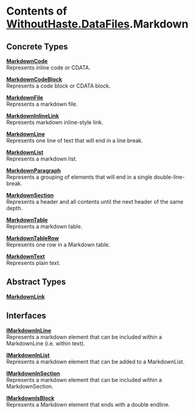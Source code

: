 # Contents of [WithoutHaste.DataFiles](TableOfContents.WithoutHaste.DataFiles.md).Markdown

## Concrete Types

[**MarkdownCode**](WithoutHaste.DataFiles.Markdown.MarkdownCode.md)  
Represents inline code or CDATA.  

  
[**MarkdownCodeBlock**](WithoutHaste.DataFiles.Markdown.MarkdownCodeBlock.md)  
Represents a code block or CDATA block.  

  
[**MarkdownFile**](WithoutHaste.DataFiles.Markdown.MarkdownFile.md)  
Represents a markdown file.  

  
[**MarkdownInlineLink**](WithoutHaste.DataFiles.Markdown.MarkdownInlineLink.md)  
Represents markdown inline-style link.  

  
[**MarkdownLine**](WithoutHaste.DataFiles.Markdown.MarkdownLine.md)  
Represents one line of text that will end in a line break.  

  
[**MarkdownList**](WithoutHaste.DataFiles.Markdown.MarkdownList.md)  
Represents a markdown list.  

  
[**MarkdownParagraph**](WithoutHaste.DataFiles.Markdown.MarkdownParagraph.md)  
Represents a grouping of elements that will end in a single double-line-break.  

  
[**MarkdownSection**](WithoutHaste.DataFiles.Markdown.MarkdownSection.md)  
Represents a header and all contents until the next header of the same depth.  

  
[**MarkdownTable**](WithoutHaste.DataFiles.Markdown.MarkdownTable.md)  
Represents a markdown table.  

  
[**MarkdownTableRow**](WithoutHaste.DataFiles.Markdown.MarkdownTableRow.md)  
Represents one row in a Markdown table.  

  
[**MarkdownText**](WithoutHaste.DataFiles.Markdown.MarkdownText.md)  
Represents plain text.  

  

## Abstract Types

[**MarkdownLink**](WithoutHaste.DataFiles.Markdown.MarkdownLink.md)  
  

  

## Interfaces

[**IMarkdownInLine**](WithoutHaste.DataFiles.Markdown.IMarkdownInLine.md)  
Represents a markdown element that can be included within a MarkdownLine (i.e. within text).  

  
[**IMarkdownInList**](WithoutHaste.DataFiles.Markdown.IMarkdownInList.md)  
Represents a markdown element that can be added to a MarkdownList.  

  
[**IMarkdownInSection**](WithoutHaste.DataFiles.Markdown.IMarkdownInSection.md)  
Represents a markdown element that can be included within a MarkdownSection.  

  
[**IMarkdownIsBlock**](WithoutHaste.DataFiles.Markdown.IMarkdownIsBlock.md)  
Represents a Markdown element that ends with a double endline.  

  

